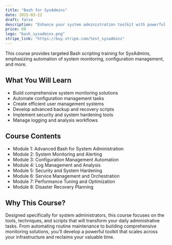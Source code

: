 ```yaml
---
title: "Bash for SysAdmins"
date: 2025-03-22
draft: false
description: "Enhance your system administration toolkit with powerful, practical Bash scripting techniques."
price: 69
logo: "bash_sysadmins.png"
stripe_link: "https://buy.stripe.com/test_sysadmins"
---
```


This course provides targeted Bash scripting training for SysAdmins, emphasizing automation of system monitoring, configuration management, and more.

## What You Will Learn

- Build comprehensive system monitoring solutions
- Automate configuration management tasks
- Create efficient user management systems
- Develop advanced backup and recovery scripts
- Implement security and system hardening tools
- Manage logging and analysis workflows

## Course Contents

- Module 1: Advanced Bash for System Administration
- Module 2: System Monitoring and Alerting
- Module 3: Configuration Management Automation
- Module 4: Log Management and Analysis
- Module 5: Security and System Hardening
- Module 6: Service Management and Orchestration
- Module 7: Performance Tuning and Optimization
- Module 8: Disaster Recovery Planning

## Why This Course?

Designed specifically for system administrators, this course focuses on the tools, techniques, and scripts that will transform your daily administrative tasks. From automating routine maintenance to building comprehensive monitoring solutions, you'll develop a powerful toolkit that scales across your infrastructure and reclaims your valuable time.